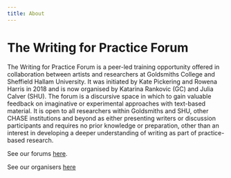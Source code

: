 ```yaml
---
title: About
---
```


# The Writing for Practice Forum

The Writing for Practice Forum is a peer-led training opportunity offered in collaboration between artists and researchers at Goldsmiths College and Sheffield Hallam University. It was initiated by Kate Pickering and Rowena Harris in 2018 and is now organised by Katarina Rankovic (GC) and Julia Calver (SHU). The forum is a discursive space in which to gain valuable feedback on imaginative or experimental approaches with text-based material. It is open to all researchers within Goldsmiths and SHU, other CHASE institutions and beyond as either presenting writers or discussion participants and requires no prior knowledge or preparation, other than an interest in developing a deeper understanding of writing as part of practice-based research.

See our forums [here](/forums.html).

See our organisers [here](/organisers.html)